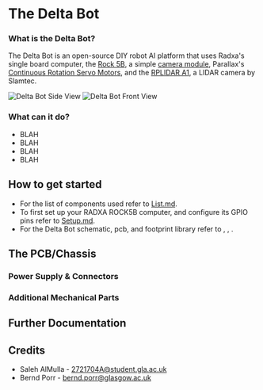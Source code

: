 # The Delta Bot

### What is the Delta Bot?
The Delta Bot is an open-source DIY robot AI platform that uses Radxa's single board computer, the [Rock 5B](https://radxa.com/products/rock5/5b/), a simple [camera module](https://www.raspberrypi.com/products/camera-module-v2/), Parallax's [Continuous Rotation Servo Motors](https://www.parallax.com/product/parallax-continuous-rotation-servo-factory-centered/), and the [RPLIDAR A1](https://www.slamtec.com/en/lidar/a1), a LIDAR camera by Slamtec.

![Delta Bot Side View](images/sidebot.drawio.svg)
![Delta Bot Front View](images/frontbot.drawio.svg)


### What can it do?

- BLAH
- BLAH
- BLAH
- BLAH

## How to get started
- For the list of components used refer to [List.md](List.md).
- To first set up your RADXA ROCK5B computer, and configure its GPIO pins refer to [Setup.md](Setup.md).
- For the Delta Bot schematic, pcb, and footprint library refer to [](), [](), []().

## The PCB/Chassis

### Power Supply & Connectors

### Additional Mechanical Parts

## Further Documentation

## Credits
- Saleh AlMulla - 2721704A@student.gla.ac.uk
- Bernd Porr -  bernd.porr@glasgow.ac.uk
